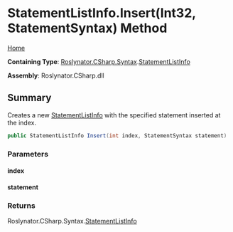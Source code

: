 # StatementListInfo\.Insert\(Int32, StatementSyntax\) Method <a name="_Top"></a>

[Home](../../../../../README.md)

**Containing Type**: [Roslynator.CSharp.Syntax](../../README.md#_Top)\.[StatementListInfo](../README.md#_Top)

**Assembly**: Roslynator\.CSharp\.dll

## Summary

Creates a new [StatementListInfo](../README.md#_Top) with the specified statement inserted at the index\.

```csharp
public StatementListInfo Insert(int index, StatementSyntax statement)
```

### Parameters

#### index

#### statement

### Returns

Roslynator\.CSharp\.Syntax\.[StatementListInfo](../README.md#_Top)

